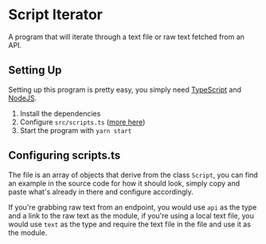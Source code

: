 # Script Iterator
A program that will iterate through a text file or raw text fetched from an API.

## Setting Up
Setting up this program is pretty easy, you simply need [TypeScript](https://www.typescriptlang.org) and [NodeJS](https://nodejs.org/en/).

1. Install the dependencies
2. Configure `src/scripts.ts` ([more here](https://github.com/Sniped/scriptiterator#configuring-scripts.ts))
3. Start the program with `yarn start`

## Configuring scripts.ts
The file is an array of objects that derive from the class `Script`, you can find an example in the source code for how it should look, simply copy and paste what's already in there and configure accordingly.

If you're grabbing raw text from an endpoint, you would use `api` as the type and a link to the raw text as the module, if you're using a local text file, you would use `text` as the type and require the text file in the file and use it as the module. 